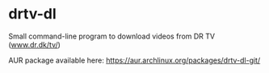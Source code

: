 drtv-dl
=======

Small command-line program to download videos from DR TV (www.dr.dk/tv/)

AUR package available here: https://aur.archlinux.org/packages/drtv-dl-git/
